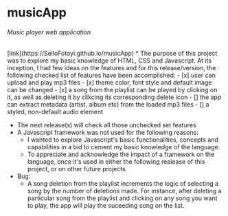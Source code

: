 # musicApp
<h6>Music player web application</h6>
[link](https://SelloFotoyi.github.io/musicApp) 
* The purpose of this project was to explore my basic knowledge of HTML, CSS and Javascript. At its inception, I had few ideas on the features and for this release/version, the following checked list of features have been accomplished:
- [x] user can upload and play mp3 files
- [x] theme color, font style and default image can be changed
- [x] a song from the playlist can be played by clicking on it, as well as deleting it by clikcing its corresponding delete icon 
- [] the app can extract metadata (artist, album etc) from the loaded mp3 files
- [] a styled, non-default audio element

* The next release(s) will check all those unchecked set features
* A Javascript framework was not used for the following reasons:
  * I wanted to explore Javascript's basic functionalities, concepts and capabilities in a bid to cement my basic knowledge of the language.
  * To appreciate and acknowledge the impact of a framework on the language, once it's used in either the following realease of this project, or on other future projects.  
* Bug:
  * A song deletion from the playlist increments the logic of selecting a song by the number of deletions made. For instance, after deleting a particular song from the playlist and clicking on any song you want to play, the app will play the suceeding song on the list.   


